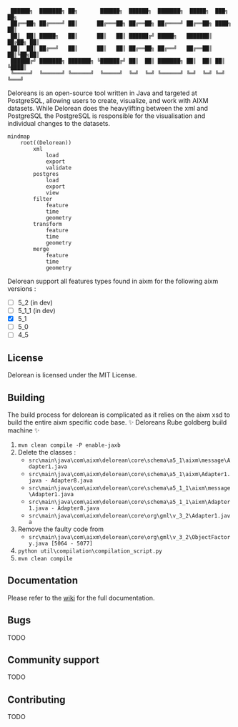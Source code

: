 ```
 ██████╗  ███████╗ ██╗       ██████╗  ██████╗  ███████╗  █████╗  ███╗   ██╗ 
 ██╔══██╗ ██╔════╝ ██║      ██╔═══██╗ ██╔══██╗ ██╔════╝ ██╔══██╗ ████╗  ██║ 
 ██║  ██║ █████╗   ██║      ██║   ██║ ██████╔╝ █████╗   ███████║ ██╔██╗ ██║ 
 ██║  ██║ ██╔══╝   ██║      ██║   ██║ ██╔══██╗ ██╔══╝   ██╔══██║ ██║╚██╗██║ 
 ██████╔╝ ███████╗ ███████╗ ╚██████╔╝ ██║  ██║ ███████╗ ██║  ██║ ██║ ╚████║ 
 ╚═════╝  ╚══════╝ ╚══════╝  ╚═════╝  ╚═╝  ╚═╝ ╚══════╝ ╚═╝  ╚═╝ ╚═╝  ╚═══╝ 
```                      

Deloreans is an open-source tool written in Java and targeted at PostgreSQL, allowing users to create, visualize, and work with AIXM datasets. While Delorean does the heavylifting between the xml and PostgreSQL the PostgreSQL is responsible for the visualisation and individual changes to the datasets. 

```mermaid
mindmap
    root((Delorean))
        xml
            load
            export
            validate
        postgres
            load
            export
            view
        filter
            feature
            time
            geometry
        transform
            feature
            time
            geometry
        merge
            feature
            time
            geometry
```

Delorean support all features types found in aixm for the following aixm versions : 
* [ ] 5_2 (in dev)
* [ ] 5_1_1 (in dev)
* [x] 5_1
* [ ] 5_0
* [ ] 4_5 

## License

Delorean is licensed under the MIT License.

## Building

The build process for delorean is complicated as it relies on the aixm xsd to build the entire aixm specific code base. 
✨ Deloreans Rube goldberg build machine ✨
1) ```mvn clean compile -P enable-jaxb```
2) Delete the classes :
    *  ```src\main\java\com\aixm\delorean\core\schema\a5_1\aixm\message\Adapter1.java```
    *  ```src\main\java\com\aixm\delorean\core\schema\a5_1\aixm\Adapter1.java - Adapter8.java```
    *  ```src\main\java\com\aixm\delorean\core\schema\a5_1_1\aixm\message\Adapter1.java```
    *  ```src\main\java\com\aixm\delorean\core\schema\a5_1_1\aixm\Adapter1.java - Adapter8.java```
    *  ```src\main\java\com\aixm\delorean\core\org\gml\v_3_2\Adapter1.java```
3) Remove the faulty code from
    * ```src\main\java\com\aixm\delorean\core\org\gml\v_3_2\ObjectFactory.java [5064 - 5077]```
4) ```python util\compilation\compilation_script.py```
5) ```mvn clean compile```

## Documentation
Please refer to the [wiki](https://github.com/3l-gee/delorean/wiki) for the full documentation.

## Bugs

TODO

## Community support

TODO

## Contributing

TODO

